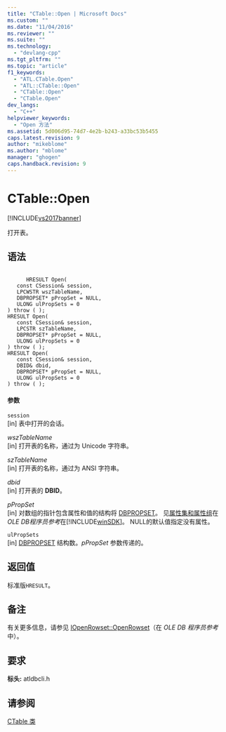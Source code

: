 ```yaml
---
title: "CTable::Open | Microsoft Docs"
ms.custom: ""
ms.date: "11/04/2016"
ms.reviewer: ""
ms.suite: ""
ms.technology: 
  - "devlang-cpp"
ms.tgt_pltfrm: ""
ms.topic: "article"
f1_keywords: 
  - "ATL.CTable.Open"
  - "ATL::CTable::Open"
  - "CTable::Open"
  - "CTable.Open"
dev_langs: 
  - "C++"
helpviewer_keywords: 
  - "Open 方法"
ms.assetid: 5d006d95-74d7-4e2b-b243-a33bc53b5455
caps.latest.revision: 9
author: "mikeblome"
ms.author: "mblome"
manager: "ghogen"
caps.handback.revision: 9
---
```

# CTable::Open
[!INCLUDE[vs2017banner](../../assembler/inline/includes/vs2017banner.md)]

打开表。  
  
## 语法  
  
```  
  
      HRESULT Open(  
   const CSession& session,  
   LPCWSTR wszTableName,  
   DBPROPSET* pPropSet = NULL,  
   ULONG ulPropSets = 0  
) throw ( );  
HRESULT Open(  
   const CSession& session,  
   LPCSTR szTableName,  
   DBPROPSET* pPropSet = NULL,  
   ULONG ulPropSets = 0  
) throw ( );  
HRESULT Open(  
   const CSession& session,  
   DBID& dbid,  
   DBPROPSET* pPropSet = NULL,  
   ULONG ulPropSets = 0  
) throw ( );  
```  
  
#### 参数  
 `session`  
 \[in\] 表中打开的会话。  
  
 *wszTableName*  
 \[in\] 打开表的名称，通过为 Unicode 字符串。  
  
 *szTableName*  
 \[in\] 打开表的名称，通过为 ANSI 字符串。  
  
 *dbid*  
 \[in\] 打开表的 **DBID**。  
  
 *pPropSet*  
 \[in\] 对数组的指针包含属性和值的结构将 [DBPROPSET](https://msdn.microsoft.com/en-us/library/ms714367.aspx)。  见[属性集和属性组](https://msdn.microsoft.com/en-us/library/ms713696.aspx)在 *OLE DB程序员参考*在[!INCLUDE[winSDK](../../atl/includes/winsdk_md.md)]。  NULL的默认值指定没有属性。  
  
 `ulPropSets`  
 \[in\] [DBPROPSET](https://msdn.microsoft.com/en-us/library/ms714367.aspx) 结构数。*pPropSet* 参数传递的。  
  
## 返回值  
 标准版`HRESULT`。  
  
## 备注  
 有关更多信息，请参见 [IOpenRowset::OpenRowset](https://msdn.microsoft.com/en-us/library/ms716724.aspx)（在 *OLE DB 程序员参考* 中）。  
  
## 要求  
 **标头:** atldbcli.h  
  
## 请参阅  
 [CTable 类](../../data/oledb/ctable-class.md)